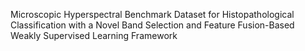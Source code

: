 Microscopic Hyperspectral Benchmark Dataset for Histopathological Classification with a Novel Band Selection and Feature Fusion-Based Weakly Supervised Learning Framework
